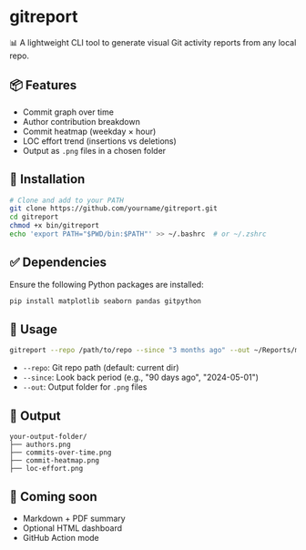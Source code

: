 # gitreport

📊 A lightweight CLI tool to generate visual Git activity reports from any local repo.

## 📦 Features

- Commit graph over time
- Author contribution breakdown
- Commit heatmap (weekday × hour)
- LOC effort trend (insertions vs deletions)
- Output as `.png` files in a chosen folder

## 🚀 Installation

```bash
# Clone and add to your PATH
git clone https://github.com/yourname/gitreport.git
cd gitreport
chmod +x bin/gitreport
echo 'export PATH="$PWD/bin:$PATH"' >> ~/.bashrc  # or ~/.zshrc
```

## ✅ Dependencies

Ensure the following Python packages are installed:

```bash
pip install matplotlib seaborn pandas gitpython
```

## 🧠 Usage

```bash
gitreport --repo /path/to/repo --since "3 months ago" --out ~/Reports/my-repo
```

- `--repo`: Git repo path (default: current dir)
- `--since`: Look back period (e.g., "90 days ago", "2024-05-01")
- `--out`: Output folder for `.png` files

## 📁 Output

```
your-output-folder/
├── authors.png
├── commits-over-time.png
├── commit-heatmap.png
├── loc-effort.png
```

## 📝 Coming soon

- Markdown + PDF summary
- Optional HTML dashboard
- GitHub Action mode

